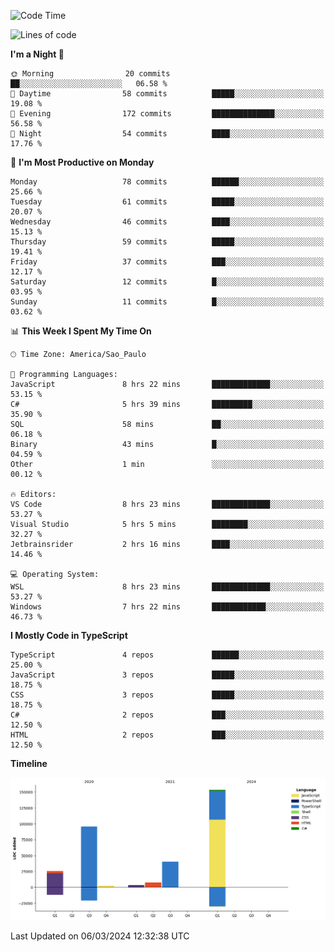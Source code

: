 <!--START_SECTION:waka-->
![Code Time](http://img.shields.io/badge/Code%20Time-2%2C337%20hrs%2046%20mins-blue)

![Lines of code](https://img.shields.io/badge/From%20Hello%20World%20I%27ve%20Written-328.3%20thousand%20lines%20of%20code-blue)

**I'm a Night 🦉** 

```text
🌞 Morning                20 commits          ██░░░░░░░░░░░░░░░░░░░░░░░   06.58 % 
🌆 Daytime                58 commits          █████░░░░░░░░░░░░░░░░░░░░   19.08 % 
🌃 Evening                172 commits         ██████████████░░░░░░░░░░░   56.58 % 
🌙 Night                  54 commits          ████░░░░░░░░░░░░░░░░░░░░░   17.76 % 
```
📅 **I'm Most Productive on Monday** 

```text
Monday                   78 commits          ██████░░░░░░░░░░░░░░░░░░░   25.66 % 
Tuesday                  61 commits          █████░░░░░░░░░░░░░░░░░░░░   20.07 % 
Wednesday                46 commits          ████░░░░░░░░░░░░░░░░░░░░░   15.13 % 
Thursday                 59 commits          █████░░░░░░░░░░░░░░░░░░░░   19.41 % 
Friday                   37 commits          ███░░░░░░░░░░░░░░░░░░░░░░   12.17 % 
Saturday                 12 commits          █░░░░░░░░░░░░░░░░░░░░░░░░   03.95 % 
Sunday                   11 commits          █░░░░░░░░░░░░░░░░░░░░░░░░   03.62 % 
```


📊 **This Week I Spent My Time On** 

```text
🕑︎ Time Zone: America/Sao_Paulo

💬 Programming Languages: 
JavaScript               8 hrs 22 mins       █████████████░░░░░░░░░░░░   53.15 % 
C#                       5 hrs 39 mins       █████████░░░░░░░░░░░░░░░░   35.90 % 
SQL                      58 mins             ██░░░░░░░░░░░░░░░░░░░░░░░   06.18 % 
Binary                   43 mins             █░░░░░░░░░░░░░░░░░░░░░░░░   04.59 % 
Other                    1 min               ░░░░░░░░░░░░░░░░░░░░░░░░░   00.12 % 

🔥 Editors: 
VS Code                  8 hrs 23 mins       █████████████░░░░░░░░░░░░   53.27 % 
Visual Studio            5 hrs 5 mins        ████████░░░░░░░░░░░░░░░░░   32.27 % 
Jetbrainsrider           2 hrs 16 mins       ████░░░░░░░░░░░░░░░░░░░░░   14.46 % 

💻 Operating System: 
WSL                      8 hrs 23 mins       █████████████░░░░░░░░░░░░   53.27 % 
Windows                  7 hrs 22 mins       ████████████░░░░░░░░░░░░░   46.73 % 
```

**I Mostly Code in TypeScript** 

```text
TypeScript               4 repos             ██████░░░░░░░░░░░░░░░░░░░   25.00 % 
JavaScript               3 repos             █████░░░░░░░░░░░░░░░░░░░░   18.75 % 
CSS                      3 repos             █████░░░░░░░░░░░░░░░░░░░░   18.75 % 
C#                       2 repos             ███░░░░░░░░░░░░░░░░░░░░░░   12.50 % 
HTML                     2 repos             ███░░░░░░░░░░░░░░░░░░░░░░   12.50 % 
```



**Timeline**

![Lines of Code chart](https://raw.githubusercontent.com/jonhoffmam/jonhoffmam/master/assets/bar_graph.png)


 Last Updated on 06/03/2024 12:32:38 UTC
<!--END_SECTION:waka-->
